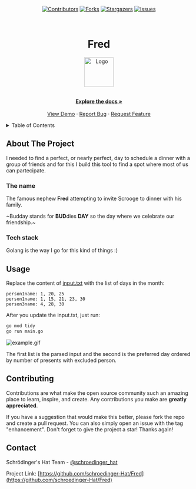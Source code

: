 <div align='center'>
  
[![Contributors][contributors-shield]][contributors-url]
[![Forks][forks-shield]][forks-url]
[![Stargazers][stars-shield]][stars-url]
[![Issues][issues-shield]][issues-url]

</div>

<!-- PROJECT LOGO -->
<br />
<div align="center">
  <h1>Fred</h1>
  
  <a href="https://github.com/schroedinger-Hat/Fred">
    <img src="public/sh.png" alt="Logo" width="80" height="80">
  </a>

  <p align="center">
    <br />
    <a href="https://github.com/schroedinger-Hat/Fred/blob/main/README.md"><strong>Explore the docs »</strong></a>
    <br />
    <br />
    <a href="https://www.schroedinger-hat.org/">View Demo</a>
    ·
    <a href="https://github.com/schroedinger-Hat/Fred/issues">Report Bug</a>
    ·
    <a href="https://github.com/schroedinger-Hat/Fred/issues">Request Feature</a>
  </p>
</div>

<!-- TABLE OF CONTENTS -->
<details>
  <summary>Table of Contents</summary>
  <ol>
    <li>
      <a href="#about-the-project">About The Project</a>
      <ul>
        <li><a href="#tech-stack">Built With</a></li>
      </ul>
    </li>
    <li><a href="#usage">Usage</a></li>
    <li><a href="#contributing">Contributing</a></li>
    <li><a href="#contact">Contact</a></li>
  </ol>
</details>

<!-- ABOUT THE PROJECT -->

## About The Project

I needed to find a perfect, or nearly perfect, day to schedule a dinner with a group of friends and for this I build this tool to find a spot where most of us can partecipate.

### The name

The famous nephew **Fred** attempting to invite Scrooge to dinner with his family.

~Budday stands for **BUD**dies **DAY** so the day where we celebrate our friendship.~

### Tech stack

Golang is the way I go for this kind of things :)

## Usage

Replace the content of [input.txt](/input.txt) with the list of days in the month:

```text
person1name: 1, 20, 25
person1name: 1, 15, 21, 23, 30
person3name: 4, 28, 30
```

After you update the input.txt, just run:

```bash
go mod tidy
go run main.go
```

![example.gif](public/example.gif)

The first list is the parsed input and the second is the preferred day ordered by number of presents with excluded person.

## Contributing

Contributions are what make the open source community such an amazing place to learn, inspire, and create. Any contributions you make are **greatly appreciated**.

If you have a suggestion that would make this better, please fork the repo and create a pull request. You can also simply open an issue with the tag "enhancement".
Don't forget to give the project a star! Thanks again!

<!-- CONTACT -->

## Contact

Schrödinger's Hat Team - [@schroedinger_hat](mailto:dev@schroedinger-hat.org)

Project Link: [https://github.com/schroedinger-Hat/Fred](https://github.com/schroedinger-Hat/Fred)

<!-- MARKDOWN LINKS & IMAGES -->
<!-- https://www.markdownguide.org/basic-syntax/#reference-style-links -->

[contributors-shield]: https://img.shields.io/github/contributors/schroedinger-Hat/Fred.svg?style=for-the-badge
[contributors-url]: https://github.com/schroedinger-Hat/Fred/graphs/contributors
[forks-shield]: https://img.shields.io/github/forks/schroedinger-Hat/Fred.svg?style=for-the-badge
[forks-url]: https://github.com/schroedinger-Hat/Fred/network/members
[stars-shield]: https://img.shields.io/github/stars/schroedinger-Hat/Fred?style=for-the-badge
[stars-url]: https://github.com/schroedinger-Hat/Fred/stargazers
[issues-shield]: https://img.shields.io/github/issues/schroedinger-Hat/Fred.svg?style=for-the-badge
[issues-url]: https://github.com/schroedinger-Hat/Fred/issues

